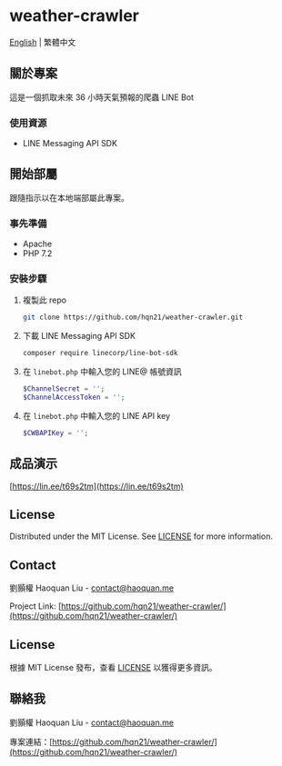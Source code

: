# weather-crawler
[English](https://github.com/hqn21/weather-crawler/blob/main/README.md) | 繁體中文
## 關於專案
這是一個抓取未來 36 小時天氣預報的爬蟲 LINE Bot
### 使用資源
* LINE Messaging API SDK
## 開始部屬
跟隨指示以在本地端部屬此專案。
### 事先準備
* Apache
* PHP 7.2
### 安裝步驟
1. 複製此 repo
   ```sh
   git clone https://github.com/hqn21/weather-crawler.git
   ```
2. 下載 LINE Messaging API SDK
   ```sh
   composer require linecorp/line-bot-sdk
   ```
3. 在 `linebot.php` 中輸入您的 LINE@ 帳號資訊
   ```php
   $ChannelSecret = '';
   $ChannelAccessToken = '';
   ```
4. 在 `linebot.php` 中輸入您的 LINE API key
   ```php
   $CWBAPIKey = '';
   ```
## 成品演示
[https://lin.ee/t69s2tm](https://lin.ee/t69s2tm)
## License
Distributed under the MIT License. See [LICENSE](LICENSE) for more information.
## Contact
劉顥權 Haoquan Liu - [contact@haoquan.me](mailto:contact@haoquan.me)

Project Link: [https://github.com/hqn21/weather-crawler/](https://github.com/hqn21/weather-crawler/)

## License
根據 MIT License 發布，查看 [LICENSE](https://github.com/hqn21/weather-crawler/blob/main/LICENSE) 以獲得更多資訊。
## 聯絡我
劉顥權 Haoquan Liu - [contact@haoquan.me](mailto:contact@haoquan.me)

專案連結：[https://github.com/hqn21/weather-crawler/](https://github.com/hqn21/weather-crawler/)
